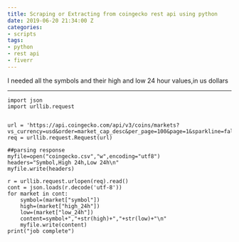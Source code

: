 ```yaml
---
title: Scraping or Extracting from coingecko rest api using python
date: 2019-06-20 21:34:00 Z
categories:
- scripts
tags:
- python
- rest api
- fiverr
---
```


I needed all the symbols and their high and low 24 hour values,in us dollars

<hr>

    import json
    import urllib.request
    
    
    url = 'https://api.coingecko.com/api/v3/coins/markets?vs_currency=usd&order=market_cap_desc&per_page=100&page=1&sparkline=false'
    req = urllib.request.Request(url)
    
    ##parsing response
    myfile=open("coingecko.csv","w",encoding="utf8")
    headers="Symbol,High 24h,Low 24h\n"
    myfile.write(headers)
    
    r = urllib.request.urlopen(req).read()
    cont = json.loads(r.decode('utf-8'))
    for market in cont:
        symbol=(market["symbol"])
        high=(market["high_24h"])
        low=(market["low_24h"])
        content=symbol+","+str(high)+","+str(low)+"\n"
        myfile.write(content)
    print("job complete")